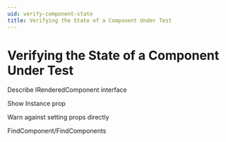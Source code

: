 ```yaml
---
uid: verify-component-state
title: Verifying the State of a Component Under Test
---
```


# Verifying the State of a Component Under Test

Describe IRenderedComponent interface

Show Instance prop

Warn against setting props directly

FindComponent/FindComponents
